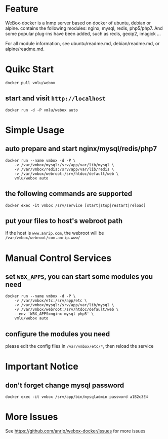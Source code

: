 # Feature

WeBox-docker is a lnmp server based on docker of ubuntu, debian or alpine. contains the following modules: nginx, mysql, redis, php5/php7. And some popular plug-ins have been added, such as redis, geoip2, imagick ...

For all module information, see ubuntu/readme.md, debian/readme.md, or alpine/readme.md.

# Quikc Start

```shell
docker pull vmlu/webox
```

## start and visit `http://localhost`

```shell
docker run -d -P vmlu/webox auto
```

# Simple Usage

## auto prepare and start nginx/mysql/redis/php7

```shell
docker run --name vmbox -d -P \
    -v /var/vmbox/mysql:/srv/app/var/lib/mysql \
    -v /var/vmbox/redis:/srv/app/var/lib/redis \
    -v /var/vmbox/webroot:/srv/htdoc/default/web \
    vmlu/webox auto
```

## the following commands are supported

```shell
docker exec -it vmbox /srv/service [start|stop|restart|reload]
```

## put your files to host's webroot path

If the host is `www.anrip.com`, the webroot will be `/var/vmbox/webroot/com.anrip.www/`

# Manual Control Services

## set `WBX_APPS`, you can start some modules you need

```shell
docker run --name vmbox -d -P \
    -v /var/vmbox/etc:/srv/app/etc \
    -v /var/vmbox/mysql:/srv/app/var/lib/mysql \
    -v /var/vmbox/webroot:/srv/htdoc/default/web \
    --env 'WBX_APPS=nginx mysql php5' \
    vmlu/webox auto
```

## configure the modules you need

please edit the config files in `/var/vmbox/etc/*`, then reload the service

# Important Notice

## don't forget change mysql password

```shell
docker exec -it vmbox /srv/app/bin/mysqladmin password a1B2c3E4
```

# More Issues

See https://github.com/anrip/webox-docker/issues for more issues
